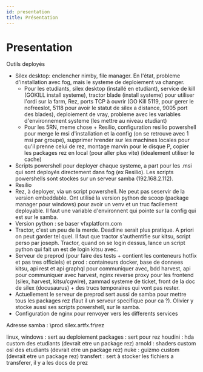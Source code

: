 ```yaml
---
id: presentation
title: Présentation
---
```


# Presentation


Outils deployés
- Silex desktop: enclencher nimby, file manager. En l'état, probleme d'installation avec fog, mais le systeme de deploiement va changer.
	- Pour les etudiants, silex desktop (installé en etudiant), service de kill (GOKILL install systeme), tractor blade (install systeme) pour utiliser l'ordi sur la farm, Rez, ports TCP à ouvrir (GO Kill 5119, pour gerer le nofreeslot, 5118 pour avoir le statut de silex a distance, 9005 port des blades), deploiement de vray, probleme avec les variables d'environnement systeme (les mettre au niveau etudiant)
	- Pour les 5RN, meme chose + Resilio, configuration resilio powershell pour merge le msi d'installation et la config (on se retrouve avec 1 msi par groupe), supprimer hrender sur les machines locales pour qu'il prenne celui de rez, montage marvin pour le disque P, copier les packages rez en local (pour aller plus vite) (idealement utiliser le cache) 
- Scripts powershell pour deployer chaque systeme, a part pour les .msi qui sont deployés directement dans fog (ex Resilio). Les scripts powershells sont stockes sur un serveur samba (192.168.2.112).
- Resilio
- Rez, à deployer, via un script powershell. Ne peut pas seservir de la version embeddable. Ont utilisé la version python de scoop (package manager pour windows) pour avoir un venv et un truc facilement deployable. Il faut une variable d'environnent qui pointe sur la config qui est sur le samba.
- Version python : se baser vfxplatform.com
- Tractor, c'est un peu de la merde. Deadline serait plus pratique. A priori on peut garder tel quel. Il faut que tractor s'authentifie sur kitsu, script perso par joseph. Tractor, quand on se login dessus, lance un script python qui fait un est de login kitsu avec.
- Serveur de preprod (pour faire des tests + contient les conteneurs hotfix et pas tres officiels) et prod : containeurs docker, base de donnees kitsu, api rest et api graphql pour communiquer avec, bdd harvest, api pour communiquer avec harvest, nginx reverse proxy pour les frontend (silex, harvest, kitsu/cgwire), zammad systeme de ticket, front de la doc de silex (docusaurus) + des trucs temporaires qui vont pas rester.
- Actuellement le serveur de preprod sert aussi de samba pour mettre tous les packages rez (faut il un serveur specifique pour ca ?). Olivier y stocke aussi ses scripts powershell, sur le samba.
- Configuration de nginx pour renvoyer vers les differents services


Adresse samba :
\\prod.silex.artfx.fr\rez

linux, windows : sert au deploiement
packages : sert pour rez
houdini : hda custom des etudiants (devrait etre un package rez)
arnold : shaders custom osl des etudiants (devrait etre un package rez)
nuke : guizmo custom (devrait etre un package rez)
transfert : sert à stocker les fichiers a transferer, il y a les docs de prez
